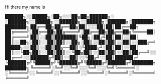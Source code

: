 Hi there my name is 

██████╗░░█████╗░██╗░░░██╗██╗██████╗░  ░██████╗░░█████╗░░██████╗░░█████╗░██████╗░███████╗███████╗
██╔══██╗██╔══██╗██║░░░██║██║██╔══██╗  ██╔════╝░██╔══██╗██╔════╝░██╔══██╗██╔══██╗╚════██║██╔════╝
██║░░██║███████║╚██╗░██╔╝██║██║░░██║  ██║░░██╗░██║░░██║██║░░██╗░██║░░██║██║░░██║░░███╔═╝█████╗░░
██║░░██║██╔══██║░╚████╔╝░██║██║░░██║  ██║░░╚██╗██║░░██║██║░░╚██╗██║░░██║██║░░██║██╔══╝░░██╔══╝░░
██████╔╝██║░░██║░░╚██╔╝░░██║██████╔╝  ╚██████╔╝╚█████╔╝╚██████╔╝╚█████╔╝██████╔╝███████╗███████╗
╚═════╝░╚═╝░░╚═╝░░░╚═╝░░░╚═╝╚═════╝░  ░╚═════╝░░╚════╝░░╚═════╝░░╚════╝░╚═════╝░╚══════╝╚══════╝
